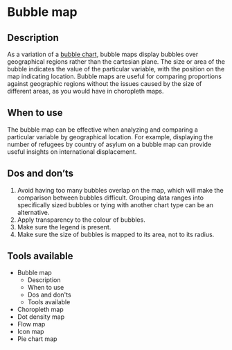 <!---
Bubble map - Geospatial content
-->

<!--- Bubble map icon assets/img/geospatial/bubble_map_icon.svg --->
# Bubble map

## Description

As a variation of a [bubble chart](#link-to-bubble-chart), bubble maps display bubbles over geographical regions rather than the cartesian plane. The size or area of the bubble indicates the value of the particular variable, with the position on the map indicating location. Bubble maps are useful for comparing proportions against geographic regions without the issues caused by the size of different areas, as you would have in choropleth maps. 

## When to use

The bubble map can be effective when analyzing and comparing a particular variable by geographical location. For example, displaying the number of refugees by country of asylum on a bubble map can provide useful insights on international displacement.

## Dos and don’ts <!--- assets/img/geospatial/bubble_map_dosdonts_X.svg --->

1. Avoid having too many bubbles overlap on the map, which will make the comparison between bubbles difficult. Grouping data ranges into specifically sized bubbles or tying with another chart type can be an alternative.
2. Apply transparency to the colour of bubbles.
3. Make sure the legend is present.
4. Make sure the size of bubbles is mapped to its area, not to its radius.

## Tools available
<!--- Buttons with link to the different tools --->


<!---
Side bar 
-->
- Bubble map
    - Description
    - When to use
    - Dos and don'ts
    - Tools available
- Choropleth map
- Dot density map
- Flow map
- Icon map
- Pie chart map

